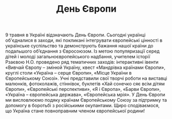 ﻿---
title: День Європи
---

9 травня в Україні відзначають День Європи. Сьогодні українці об'єдналися в заходи, які покликані інтегрувати європейські цінності в українське суспільство та демонструють бажання нашої країни до подальшого об’єднання з Євросоюзом. Із метою популяризації серед дітей і молоді загальноєвропейського надбання, учителем історії Рзаєвою Н.О. проведено ряд тематичних заходів: інтерактивні івенти «Вивчай Європу – змінюй Україну, квест «Мандрівка країнами Європи», круглі столи «Україна – серце Європи», «Місце України в Європейському Союзі». Учні представили свої творчі роботи на виставці малюнків, фотоколажів, стіннівок, буклетів «Хай сонечко сяє всім дітям Європи», «Європейські перспективи», «Я і Європа», «Барви Європи», «Україна – європейська держава», «Європейська мрія». У День Європи ми висловлюємо подяку країнам Європейському Союзу за підтримку та допомогу в боротьбі з російськими окупантами. Щиро сподіваємося, що  Україна стане повноправним членом європейської родини!

<slideshow />
